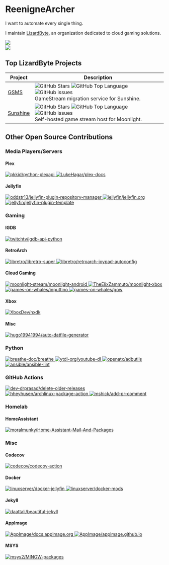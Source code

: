 # ReenigneArcher

I want to automate every single thing.

I maintain [LizardByte](https://github.com/LizardByte), an organization dedicated to cloud gaming solutions.

<picture>
  <source
    srcset="https://github-readme-stats.vercel.app/api?username=reenignearcher&show_icons=true&icon_color=fb8c00&title_color=fb8c00&hide=stars&theme=dark&text_color=ffffff"
    media="(prefers-color-scheme: dark)"
  />
  <source
    srcset="https://github-readme-stats.vercel.app/api?username=reenignearcher&show_icons=true&icon_color=fb8c00&title_color=fb8c00&hide=stars&text_color=000000"
    media="(prefers-color-scheme: light), (prefers-color-scheme: no-preference)"
  />
  <img src="https://github-readme-stats.vercel.app/api?username=reenignearcher&show_icons=true&icon_color=fb8c00&title_color=fb8c00&hide=stars&text_color=000000" />
</picture>
<br>
<picture>
  <source
    srcset="https://streak-stats.demolab.com?user=ReenigneArcher&theme=dark"
    media="(prefers-color-scheme: dark)"
  />
  <source
    srcset="https://streak-stats.demolab.com?user=ReenigneArcher"
    media="(prefers-color-scheme: light), (prefers-color-scheme: no-preference)"
  />
  <img src="https://streak-stats.demolab.com?user=ReenigneArcher" />
</picture>

## Top LizardByte Projects

| Project                                            | Description                                                                                                                                                                                                                                                                                                                                                                                                                                      |
|----------------------------------------------------|--------------------------------------------------------------------------------------------------------------------------------------------------------------------------------------------------------------------------------------------------------------------------------------------------------------------------------------------------------------------------------------------------------------------------------------------------|
| [GSMS](https://github.com/LizardByte/GSMS)         | ![GitHub Stars](https://img.shields.io/github/stars/LizardByte/GSMS?style=for-the-badge)                                 ![GitHub Top Language](https://img.shields.io/github/languages/top/LizardByte/GSMS?style=for-the-badge)                                 ![GitHub issues](https://img.shields.io/github/issues-raw/LizardByte/GSMS?style=for-the-badge)                                 <br> GameStream migration service for Sunshine.  |
| [Sunshine](https://github.com/LizardByte/Sunshine) | ![GitHub Stars](https://img.shields.io/github/stars/LizardByte/Sunshine?style=for-the-badge)                             ![GitHub Top Language](https://img.shields.io/github/languages/top/LizardByte/Sunshine?style=for-the-badge)                             ![GitHub issues](https://img.shields.io/github/issues-raw/LizardByte/Sunshine?style=for-the-badge)                             <br> Self-hosted game stream host for Moonlight. |

## Other Open Source Contributions


### Media Players/Servers

#### Plex

<a href="https://github.com/pkkid/python-plexapi/pulls?q=is%3Apr+author%3AReenigneArcher">
  <img
    alt="pkkid/python-plexapi"
    src="https://img.shields.io/github/issues-search/pkkid/python-plexapi?query=author%3AReenigneArcher%20is%3Apr&style=for-the-badge&logo=plex&label=pkkid/python-plexapi" />
</a>

<a href="https://github.com/LukeHagar/plex-docs/pulls?q=is%3Apr+author%3AReenigneArcher">
  <img
    alt="LukeHagar/plex-docs"
    src="https://img.shields.io/github/issues-search/LukeHagar/plex-docs?query=author%3AReenigneArcher%20is%3Apr&style=for-the-badge&logo=plex&label=LukeHagar/plex-docs" />
</a>

#### Jellyfin

<a href="https://github.com/oddstr13/jellyfin-plugin-repository-manager/pulls?q=is%3Apr+author%3AReenigneArcher">
  <img
    alt="oddstr13/jellyfin-plugin-repository-manager"
    src="https://img.shields.io/github/issues-search/oddstr13/jellyfin-plugin-repository-manager?query=author%3AReenigneArcher%20is%3Apr&style=for-the-badge&logo=jellyfin&label=oddstr13/jellyfin-plugin-repository-manager" />
</a>

<a href="https://github.com/jellyfin/jellyfin.org/pulls?q=is%3Apr+author%3AReenigneArcher">
  <img
    alt="jellyfin/jellyfin.org"
    src="https://img.shields.io/github/issues-search/jellyfin/jellyfin.org?query=author%3AReenigneArcher%20is%3Apr&style=for-the-badge&logo=jellyfin&label=jellyfin/jellyfin.org" />
</a>

<a href="https://github.com/jellyfin/jellyfin-plugin-template/pulls?q=is%3Apr+author%3AReenigneArcher">
  <img
    alt="jellyfin/jellyfin-plugin-template"
    src="https://img.shields.io/github/issues-search/jellyfin/jellyfin-plugin-template?query=author%3AReenigneArcher%20is%3Apr&style=for-the-badge&logo=jellyfin&label=jellyfin/jellyfin-plugin-template" />
</a>


### Gaming

#### IGDB

<a href="https://github.com/twitchtv/igdb-api-python/pulls?q=is%3Apr+author%3AReenigneArcher">
  <img
    alt="twitchtv/igdb-api-python"
    src="https://img.shields.io/github/issues-search/twitchtv/igdb-api-python?query=author%3AReenigneArcher%20is%3Apr&style=for-the-badge&logo=igdb&label=twitchtv/igdb-api-python" />
</a>

#### RetroArch

<a href="https://github.com/libretro/libretro-super/pulls?q=is%3Apr+author%3AReenigneArcher">
  <img
    alt="libretro/libretro-super"
    src="https://img.shields.io/github/issues-search/libretro/libretro-super?query=author%3AReenigneArcher%20is%3Apr&style=for-the-badge&logo=retroarch&label=libretro/libretro-super" />
</a>

<a href="https://github.com/libretro/retroarch-joypad-autoconfig/pulls?q=is%3Apr+author%3AReenigneArcher">
  <img
    alt="libretro/retroarch-joypad-autoconfig"
    src="https://img.shields.io/github/issues-search/libretro/retroarch-joypad-autoconfig?query=author%3AReenigneArcher%20is%3Apr&style=for-the-badge&logo=retroarch&label=libretro/retroarch-joypad-autoconfig" />
</a>

#### Cloud Gaming

<a href="https://github.com/moonlight-stream/moonlight-android/pulls?q=is%3Apr+author%3AReenigneArcher">
  <img
    alt="moonlight-stream/moonlight-android"
    src="https://img.shields.io/github/issues-search/moonlight-stream/moonlight-android?query=author%3AReenigneArcher%20is%3Apr&style=for-the-badge&logo=android%20studio&label=moonlight-stream/moonlight-android" />
</a>

<a href="https://github.com/TheElixZammuto/moonlight-xbox/pulls?q=is%3Apr+author%3AReenigneArcher">
  <img
    alt="TheElixZammuto/moonlight-xbox"
    src="https://img.shields.io/github/issues-search/TheElixZammuto/moonlight-xbox?query=author%3AReenigneArcher%20is%3Apr&style=for-the-badge&logo=github&label=TheElixZammuto/moonlight-xbox" />
</a>

<a href="https://github.com/games-on-whales/inputtino/pulls?q=is%3Apr+author%3AReenigneArcher">
  <img
    alt="games-on-whales/inputtino"
    src="https://img.shields.io/github/issues-search/games-on-whales/inputtino?query=author%3AReenigneArcher%20is%3Apr&style=for-the-badge&logo=docker&label=games-on-whales/inputtino" />
</a>

<a href="https://github.com/games-on-whales/gow/pulls?q=is%3Apr+author%3AReenigneArcher">
  <img
    alt="games-on-whales/gow"
    src="https://img.shields.io/github/issues-search/games-on-whales/gow?query=author%3AReenigneArcher%20is%3Apr&style=for-the-badge&logo=docker&label=games-on-whales/gow" />
</a>

#### Xbox

<a href="https://github.com/XboxDev/nxdk/pulls?q=is%3Apr+author%3AReenigneArcher">
  <img
    alt="XboxDev/nxdk"
    src="https://img.shields.io/github/issues-search/XboxDev/nxdk?query=author%3AReenigneArcher%20is%3Apr&style=for-the-badge&logo=github&label=XboxDev/nxdk" />
</a>

#### Misc

<a href="https://github.com/hugo19941994/auto-datfile-generator/pulls?q=is%3Apr+author%3AReenigneArcher">
  <img
    alt="hugo19941994/auto-datfile-generator"
    src="https://img.shields.io/github/issues-search/hugo19941994/auto-datfile-generator?query=author%3AReenigneArcher%20is%3Apr&style=for-the-badge&logo=github&label=hugo19941994/auto-datfile-generator" />
</a>


### Python

<a href="https://github.com/breathe-doc/breathe/pulls?q=is%3Apr+author%3AReenigneArcher">
  <img
    alt="breathe-doc/breathe"
    src="https://img.shields.io/github/issues-search/breathe-doc/breathe?query=author%3AReenigneArcher%20is%3Apr&style=for-the-badge&logo=sphinx&label=breathe-doc/breathe" />
</a>

<a href="https://github.com/ytdl-org/youtube-dl/pulls?q=is%3Apr+author%3AReenigneArcher">
  <img
    alt="ytdl-org/youtube-dl"
    src="https://img.shields.io/github/issues-search/ytdl-org/youtube-dl?query=author%3AReenigneArcher%20is%3Apr&style=for-the-badge&logo=youtube&label=ytdl-org/youtube-dl" />
</a>

<a href="https://github.com/openatx/adbutils/pulls?q=is%3Apr+author%3AReenigneArcher">
  <img
    alt="openatx/adbutils"
    src="https://img.shields.io/github/issues-search/openatx/adbutils?query=author%3AReenigneArcher%20is%3Apr&style=for-the-badge&logo=android&label=openatx/adbutils" />
</a>

<a href="https://github.com/ansible/ansible-lint/pulls?q=is%3Apr+author%3AReenigneArcher">
  <img
    alt="ansible/ansible-lint"
    src="https://img.shields.io/github/issues-search/ansible/ansible-lint?query=author%3AReenigneArcher%20is%3Apr&style=for-the-badge&logo=ansible&label=ansible/ansible-lint" />
</a>


### GitHub Actions

<a href="https://github.com/dev-drprasad/delete-older-releases/pulls?q=is%3Apr+author%3AReenigneArcher">
  <img
    alt="dev-drprasad/delete-older-releases"
    src="https://img.shields.io/github/issues-search/dev-drprasad/delete-older-releases?query=author%3AReenigneArcher%20is%3Apr&style=for-the-badge&logo=github-actions&label=dev-drprasad/delete-older-releases" />
</a>

<a href="https://github.com/heyhusen/archlinux-package-action/pulls?q=is%3Apr+author%3AReenigneArcher">
  <img
    alt="hheyhusen/archlinux-package-action"
    src="https://img.shields.io/github/issues-search/heyhusen/archlinux-package-action?query=author%3AReenigneArcher%20is%3Apr&style=for-the-badge&logo=archlinux&label=heyhusen/archlinux-package-action" />
</a>

<a href="https://github.com/mshick/add-pr-comment/pulls?q=is%3Apr+author%3AReenigneArcher">
  <img
    alt="mshick/add-pr-comment"
    src="https://img.shields.io/github/issues-search/mshick/add-pr-comment?query=author%3AReenigneArcher%20is%3Apr&style=for-the-badge&logo=github-actions&label=mshick/add-pr-comment" />
</a>


### Homelab

#### HomeAssistant

<a href="https://github.com/moralmunky/Home-Assistant-Mail-And-Packages/pulls?q=is%3Apr+author%3AReenigneArcher">
  <img
    alt="moralmunky/Home-Assistant-Mail-And-Packages"
    src="https://img.shields.io/github/issues-search/moralmunky/Home-Assistant-Mail-And-Packages?query=author%3AReenigneArcher%20is%3Apr&style=for-the-badge&logo=homeassistant&label=moralmunky/Home-Assistant-Mail-And-Packages" />
</a>


### Misc

#### Codecov

<a href="https://github.com/codecov/codecov-action/pulls?q=is%3Apr+author%3AReenigneArcher">
  <img
    alt="codecov/codecov-action"
    src="https://img.shields.io/github/issues-search/codecov/codecov-action?query=author%3AReenigneArcher%20is%3Apr&style=for-the-badge&logo=codecov&label=codecov/codecov-action" />
</a>

#### Docker

<a href="https://github.com/linuxserver/docker-jellyfin/pulls?q=is%3Apr+author%3AReenigneArcher">
  <img
    alt="linuxserver/docker-jellyfin"
    src="https://img.shields.io/github/issues-search/linuxserver/docker-jellyfin?query=author%3AReenigneArcher%20is%3Apr&style=for-the-badge&logo=docker&label=linuxserver/docker-jellyfin" />
</a>

<a href="https://github.com/linuxserver/docker-mods/pulls?q=is%3Apr+author%3AReenigneArcher">
  <img
    alt="linuxserver/docker-mods"
    src="https://img.shields.io/github/issues-search/linuxserver/docker-mods?query=author%3AReenigneArcher%20is%3Apr&style=for-the-badge&logo=docker&label=linuxserver/docker-mods" />
</a>

#### Jekyll

<a href="https://github.com/daattali/beautiful-jekyll/pulls?q=is%3Apr+author%3AReenigneArcher">
  <img
    alt="daattali/beautiful-jekyll"
    src="https://img.shields.io/github/issues-search/daattali/beautiful-jekyll?query=author%3AReenigneArcher%20is%3Apr&style=for-the-badge&logo=jekyll&label=daattali/beautiful-jekyll" />
</a>

#### AppImage

<a href="https://github.com/AppImage/docs.appimage.org/pulls?q=is%3Apr+author%3AReenigneArcher">
  <img
    alt="AppImage/docs.appimage.org"
    src="https://img.shields.io/github/issues-search/AppImage/docs.appimage.org?query=author%3AReenigneArcher%20is%3Apr&style=for-the-badge&logo=linux&label=AppImage/docs.appimage.org" />
</a>

<a href="https://github.com/AppImage/appimage.github.io/pulls?q=is%3Apr+author%3AReenigneArcher">
  <img
    alt="AppImage/appimage.github.io"
    src="https://img.shields.io/github/issues-search/AppImage/appimage.github.io?query=author%3AReenigneArcher%20is%3Apr&style=for-the-badge&logo=linux&label=AppImage/appimage.github.io" />
</a>

#### MSYS

<a href="https://github.com/msys2/MINGW-packages/pulls?q=is%3Apr+author%3AReenigneArcher">
  <img
    alt="msys2/MINGW-packages"
    src="https://img.shields.io/github/issues-search/msys2/MINGW-packages?query=author%3AReenigneArcher%20is%3Apr&style=for-the-badge&logo=github&label=msys2/MINGW-packages" />
</a>
